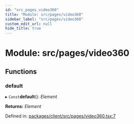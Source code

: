 ```yaml
---
id: "src_pages_video360"
title: "Module: src/pages/video360"
sidebar_label: "src/pages/video360"
custom_edit_url: null
hide_title: true
---
```


# Module: src/pages/video360

## Functions

### default

▸ `Const`**default**(): *Element*

**Returns:** *Element*

Defined in: [packages/client/src/pages/video360.tsx:7](https://github.com/xr3ngine/xr3ngine/blob/716a06460/packages/client/src/pages/video360.tsx#L7)
